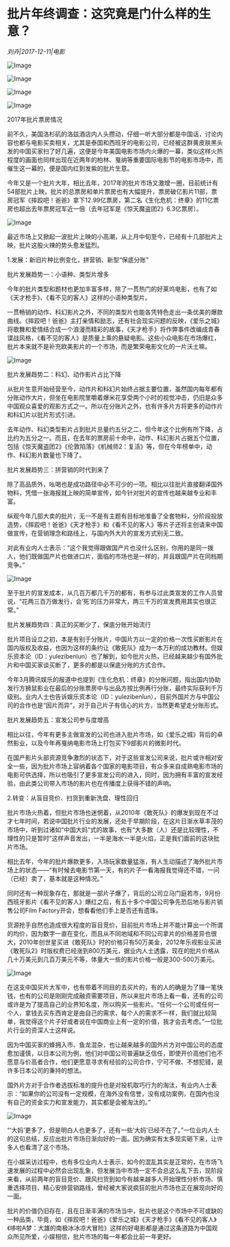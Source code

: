 # 批片年终调查：这究竟是门什么样的生意？

*刘卉|2017-12-11|电影*

![Image](http://si1.go2yd.com/get-image/0J279mWHJoW)

![Image](http://si1.go2yd.com/get-image/0J279pFFqGu)

![Image](http://si1.go2yd.com/get-image/0J279qcLpTs)

![Image](http://si1.go2yd.com/get-image/0J279nr5kY4)

2017年批片票房情况

前不久，美国洛杉矶的洛兹酒店内人头攒动，仔细一听大部分都是中国话，讨论内容也都与电影买卖相关，尤其是泰国和西班牙的电影公司，已经被这群黄皮肤黑头发的中国买家扫了好几遍，这便是今年美国电影市场内火爆的一幕，类似这样火热程度的画面也同样出现在近两年的柏林、戛纳等重要国际电影节的电影市场中，而催生这一幕的，便是国内红到发紫的批片生意。

今年又是一个批片大年，相比去年，2017年的批片市场又激增一圈，目前统计有54部批片上映，批片的总票房和单片票房也有大幅提升，票房破亿影片11部，票房冠军《摔跤吧！爸爸》拿下12.99亿票房，第二名《生化危机：终章》的11亿票房也超出去年票房冠军近一倍（去年冠军是《惊天魔盗团2》6.3亿票房）。

![Image](http://si1.go2yd.com/get-image/0J279v1T4uO)

最近市场上又掀起一波批片上映的小高潮，从上月中旬至今，已经有十几部批片上映，批片这股火辣的势头愈发猛烈。

1.发展：新旧片种比例变化，拼营销、新型“保底分账”

批片发展趋势一：小语种、类型片增多

今年的批片类型和题材也更加丰富多样，除了一贯热门的好莱坞电影，也有了如《天才枪手》、《看不见的客人》这样的小语种类型片。

一贯畅销的动作、科幻影片之外，不同的类型片也能各凭特色走出一条优美的爆款曲线。《摔跤吧！爸爸》主打亲情和励志，还有社会现实问题的反映，《爱乐之城》将歌舞和爱情结合成一个浪漫而精彩的故事，《天才枪手》将作弊事件改编成青春谍战风格，《看不见的客人》是质量上乘的悬疑电影。这些小众电影在市场爆红，批片本来就不是补充欧美影片的一个市场，而是繁荣电影文化的一片沃土嘛。

![Image](http://si1.go2yd.com/get-image/0J279tNSuC8)

批片发展趋势二：科幻、动作影片占比下降

从批片生意开始经营至今，动作片和科幻片始终占据主要位置，虽然国内每年都有分账动作大片，但坐在电影院里嚼着爆米花享受两个小时的视觉冲击，仍旧是众多中国观众喜爱的观影方式之一。所以在分账片之外，也有许多片方将更多的动作片和科幻片以批片形式引进。

去年动作、科幻类型影片占到批片总量约五分之二，但今年这个比例有所下降，占比约为五分之一。而且，在去年的票房前十命中，动作、科幻影片占据五个位置，包括《惊天魔盗团2》《伦敦陷落》《机械师2：复活》等，但在今年榜单中，动作、科幻影片数量也下降了。

批片发展趋势三：拼营销的时代到来了

除了高品质外，吆喝也是成功路径中必不可少的一项。相比以往批片直接翻译国外物料，凭借一张海报就上映的简单宣传，如今针对批片的宣传也越来越专业和丰富。

纵观今年几部大卖的批片，无一不是有主题有目标地准备了全套物料，分阶段投放造势，《摔跤吧！爸爸》《天才枪手》和《看不见的客人》等片子还将主创请来中国做宣传，在营销理念和路线上，与国内外大片的宣发方式别无二致。

对此有业内人士表示：“这个我觉得跟做国产片也没什么区别，你用的是同一拨人，他们既做国产片也做进口片，面临的市场也是一样的，并且跟国产片在同档期竞争。”

![Image](http://si1.go2yd.com/get-image/0J279w7p5mq)

至于批片的宣发成本，从几百万都几千万的都有，有参与过此类宣发的工作人员曾说，“花两三百万做发行，会’死’的压力非常大，两三千万的宣发费用其实也很正常。”

批片发展趋势四：真正的买断少了，保底分账开始流行

批片项目设立之初，本是有别于分账片，中国片方以一定的价格一次性买断影片在国内版权及收益，也因为这样的条约让《敢死队》成为一本万利的成功教材。但娱乐资本论（ID：yulezibenlun）也了解到，如今批片火热，已经越来越少有国外批片和中国买家谈买断了，更多的都是以保底分账的方式合作。

今年3月腾讯娱乐的报道中也提到《生化危机：终章》的分账问题，指出国内协助发行方狮鼠影业在最后的分账票房中与出品方按比例再行分账，最终实际获利千万级别。业内人士也告诉娱乐资本论（ID：yulezibenlun），目前外国片方与中国公司的合作也是“因片而异”，对于自己片子有信心的片方，当然更希望走分账形式。

批片发展趋势五：宣发公司参与度增高

相比以往，今年有更多主做宣发的公司也进入批片市场，如《爱乐之城》背后的卓然影业，以及今年再戛纳电影市场上打包买下9部影片的微影时代。

在国产影片头部资源竞争激烈的状态下，对于这些宣发公司来说，批片或许相对安全一些，因为批片市场上容纳着各个国家的电影项目，有众多来自成熟电影市场的电影可供选择，所以也吸引了更多宣发公司的进入，同时，因为拥有丰富的宣发经验，由此类公司带入市场的影片也在传播度上获得不错的声响。

2.转变：从盲目竞价、扫货到重新洗盘、理性回归

批片市场火热着，但批片市场也迷惘着，从2010年《敢死队》的爆发到现在不过才七年时间，若说中国批片行业的发展，还处于早期阶段，在这片日渐水草丰茂的市场中，听到过诸如“中国大妈”式的故事，也有“大多数（人）还是比较理性，不理性的只是暂时”这样声音发出，一半是海水一半是火焰，正是我们面前的这块批片市场。

相比去年，今年的批片爆款更多，入场玩家数量猛涨，有人生动描述了海外批片市场上的状态——“有时候去电影节第一天，有的片子一看海报我觉得还不错，一问（已经）卖了，基本就是这种情况。”

同时还有一种现象存在，那就是一部片子爆了，背后的公司立马门庭若市，9月份西班牙影片《看不见的客人》爆红之后，有五十多个中国公司争先恐后地与影片销售公司Film Factory开会，想看看他们手上是否还有遗珠。

货源抢手自然也造成很大程度的盲目竞价，目前批片市场上并不能计算出一个所谓的均价，因为数字一直在变化，而且从不同地域和不同公司拿片的价格差异也很大，2010年创世星买进《敢死队》时的价格只有50万美金，2012年乐视影业买进《敢死队2》时版权费已经涨到800万美元，据业内人士透露，现在的批片价格从几十万美元到几百万美元不等，体量大一些的影片价格一般是300-500万美元。

![Image](http://si1.go2yd.com/get-image/0J279ryASNk)

在这支中国买片大军中，也有带着不同目的去买片的，有的人的确是为了赚一笔快钱，也有的公司是刚刚完成融资需要项目，所以来批片市场上看一看，还有的公司或许是为了提高自己的业界知名度，所以购买一些影片。“任何一个公司或任何一个人，拿钱去买东西肯定是由自己的需求，每个人的需求不一样，我们就比较简单，我觉得这个片子好或者说在中国商业上有一定的价值，我才会去考虑。”一位批片行业的资深人士这样说。

因为中国买家的蜂拥入市、鱼龙混杂，也让越来越多的国外片方对中国公司的态度愈加谨慎，以日本公司为例，他们对中国公司普遍缺乏信任，即使开价高他们也不愿意与价高者合作，他们更愿意寻求有经验的公司合作，宁可不做、不想犯错，是许多日本公司的秉持的想法。

国外片方对于合作者选拔标准的提升也是对投机取巧行为的淘汰，有业内人士表示：“如果你的公司没有一定规模，在海外没有信誉，没有成功案例，在国内也没有自己的资金实力和宣发能力，其实都是会被淘汰的。”

![Image](http://si1.go2yd.com/get-image/0J27A0M4KpM)

“‘大妈’更多了，但是明白人也更多了，还有一些‘大妈’已经不在了。”一位业内人士的这句总结，反应出批片市场日渐向好的一面。因为确实有太多现实砸下来，让许多人也看清了这个市场。

在小娱采访过程中，也有多位业内人士表示，如今的混乱其实是正常的，在市场飞速发展的过程中必然会出现乱象，但发展当中市场一定不会总这么乱下去，现阶段来看，从前两年的盲目竞价、跟风扫货到如今有越来越多人开始理性分析市场、慎重选择项目、精心安排营销路线，曾经被大家说疯狂的批片市场也正在展现向好的一面。

批片的价值仍旧存在，且在日渐丰满的市场当中，批片也是这个市场中不可或缺的一种品类，毕竟，如《摔跤吧！爸爸》《爱乐之城》《天才枪手》《看不见的客人》《哆啦A梦：大雄的南极冰冰凉大冒险》这样的好电影都是通过这条道路为中国观众所见所爱，小娱相信，批片市场的每一年都会比前一年更好。

